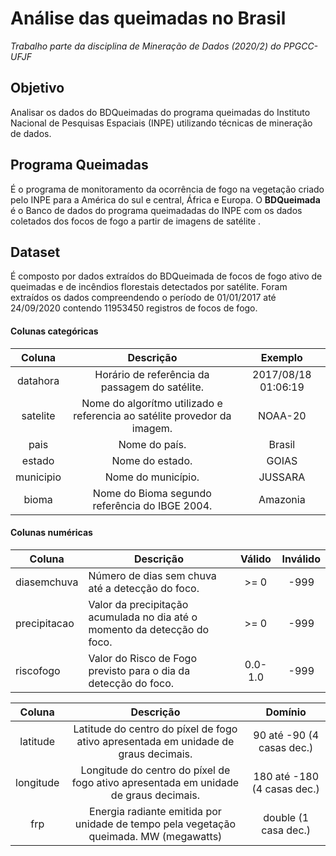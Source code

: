 # Análise das queimadas no Brasil

*Trabalho parte da disciplina de Mineração de Dados (2020/2) do PPGCC-UFJF*

## Objetivo

Analisar os dados do BDQueimadas do programa queimadas do Instituto Nacional de Pesquisas Espaciais (INPE) utilizando técnicas de mineração de dados.

## Programa Queimadas

É o programa de monitoramento da ocorrência de fogo na vegetação criado pelo INPE para a América do sul e central, África e Europa. O **BDQueimada** é o Banco de dados do programa queimadadas do INPE com os dados coletados dos focos de fogo a partir de imagens de satélite .

## Dataset
É composto por dados extraídos do BDQueimada de focos de fogo ativo de queimadas e de incêndios florestais detectados por satélite. Foram extraídos os dados compreendendo o período de 01/01/2017 até 24/09/2020 contendo 11953450 registros de focos de fogo.

#### Colunas categóricas
|   Coluna  |                                 Descrição                                |       Exemplo       |
|:---------:|:------------------------------------------------------------------------:|:-------------------:|
|  datahora | Horário de referência da passagem do satélite.                           | 2017/08/18 01:06:19 |
|  satelite | Nome do algorítmo utilizado e referencia ao satélite provedor da imagem. | NOAA-20             |
|    pais   | Nome do país.                                                            | Brasil              |
|   estado  | Nome do estado.                                                          | GOIAS               |
| municipio | Nome do município.                                                       | JUSSARA             |
|   bioma   | Nome do Bioma segundo referência do IBGE 2004.                           | Amazonia            |

#### Colunas numéricas

|    Coluna    |                                     Descrição                             |  Válido | Inválido |
|--------------|---------------------------------------------------------------------------|:-------:|:--------:|                                                 
|  diasemchuva | Número de dias sem chuva até a detecção do foco.                          |   >= 0  |   -999   |
| precipitacao | Valor da precipitação acumulada no dia até o momento da detecção do foco. |   >= 0  |   -999   |
|   riscofogo  | Valor do Risco de Fogo previsto para o dia da detecção do foco.           | 0.0-1.0 |   -999   |

|   Coluna  |                                       Descrição                                       |           Domínio           |
|:---------:|:-------------------------------------------------------------------------------------:|:---------------------------:|
|  latitude | Latitude do centro do píxel de fogo ativo apresentada em unidade de graus decimais.   |  90 até -90 (4 casas dec.)  |
| longitude | Longitude do centro do píxel de fogo ativo apresentada em unidade de graus decimais.  | 180 até -180 (4 casas dec.) |
|    frp    | Energia radiante emitida por unidade de tempo pela vegetação queimada. MW (megawatts) |     double (1 casa dec.)    |

